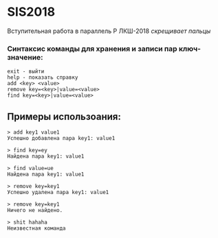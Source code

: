 # SIS2018
Вступительная работа в параллель P ЛКШ-2018 *скрещивает пальцы*

### Синтаксис команды для хранения и записи пар ключ-значение:  

    exit - выйти  
    help - показать справку  
    add <key> <value>  
    remove key=<key>|value=<value>  
    find key=<key>|value=<value>  

## Примеры использоания:

    > add key1 value1
    Успешно добавлена пара key1: value1  

    > find key=ey
    Найдена пара key1: value1

    > find value=ue
    Найдена пара key1: value1

    > remove key=key1
    Успешно удалена пара key1: value1

    > remove key=key1
    Ничего не найдено.

    > shit hahaha
    Неизвестная команда
